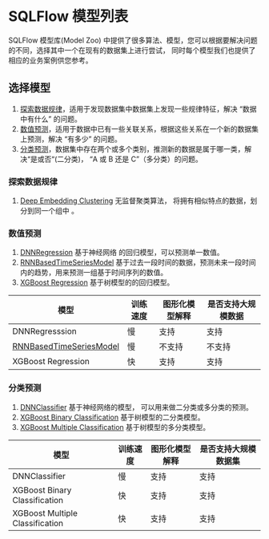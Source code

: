 # SQLFlow 模型列表

SQLFlow 模型库(Model Zoo) 中提供了很多算法、模型，您可以根据要解决问题的不同，选择其中一个在现有的数据集上进行尝试，
同时每个模型我们也提供了相应的业务案例供您参考。

## 选择模型

1. [探索数据规律](#探索数据规律)，适用于发现数据集中数据集上发现一些规律特征，解决 “数据中有什么” 的问题。
1. [数值预测](#数值预测)，适用于数据中已有一些关联关系，根据这些关系在一个新的数据集上预测，解决 “有多少” 的问题。
1. [分类预测](#分类预测)，数据集中存在两个或多个类别，推测新的数据是属于哪一类，解决“是或否“(二分类)， “A 或 B 还是 C”（多分类）的问题。

### 探索数据规律

1. [Deep Embedding Clustering](/doc/sqlflow.org_cn/models/deep_embedding_clustering.md) 无监督聚类算法，
将拥有相似特点的数据，划分到同一个组中 。

### 数值预测

1. [DNNRegression](https://github.com/sql-machine-learning/models/blob/develop/sqlflow_models/dnnregressor.py) 基于神经网络
    的回归模型，可以预测单一数值。
1. [RNNBasedTimeSeriesModel](/doc/sqlflow.org_cn/models/rnn_based_time_series.md) 基于过去一段时间的数据，预测未来一段时间内的趋势，用来预测一组基于时间序列的数值。
1. [XGBoost Regression](#) 基于树模型的的回归模型。

| 模型| 训练速度 | 图形化模型解释 | 是否支持大规模数据 |
| -- | -- | -- | -- |
| DNNRegresssion | 慢 | 支持 | 支持 |
| [RNNBasedTimeSeriesModel](/doc/sqlflow.org_cn/models/rnn_based_time_series.md)| 慢 | 不支持 | 不支持 |
| XGBoost Regression | 快 |支持| 支持 |

### 分类预测

1. [DNNClassifier](https://github.com/sql-machine-learning/models/blob/develop/sqlflow_models/dnnclassifier.py) 基于神经网络的模型，
可以用来做二分类或多分类的预测。
1. [XGBoost Binary Classification](#) 基于树模型的二分类模型。
1. [XGBoost Multiple Classification](#) 基于树模型的多分类模型。

| 模型| 训练速度 | 图形化模型解释 | 是否支持大规模数据集 |
| -- | -- | -- | -- |
| DNNClassifier | 慢 | 支持 | 支持 |
| XGBoost Binary Classification |快|支持| 支持|
| XGBoost Multiple Classification|快|支持| 支持|

